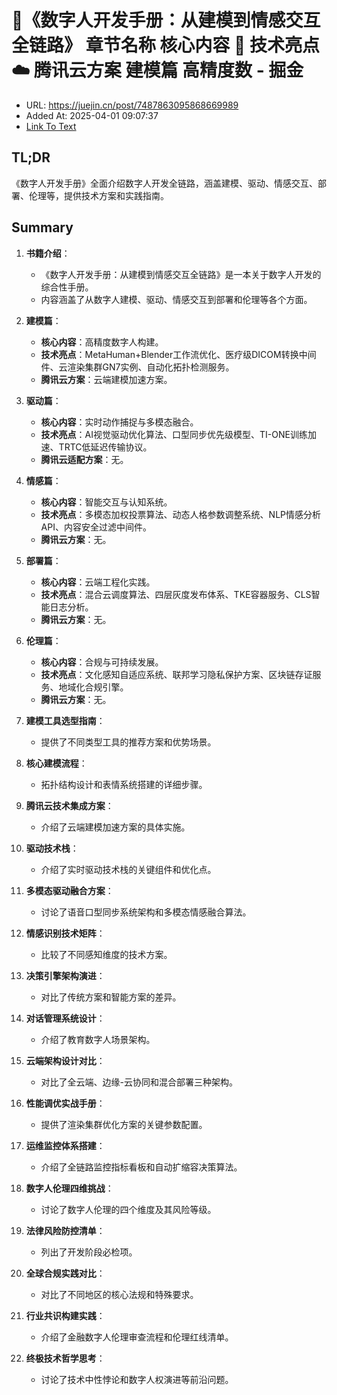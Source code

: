 # 📖《数字人开发手册：从建模到情感交互全链路》  章节名称 核心内容 🔧 技术亮点 ☁️ 腾讯云方案 建模篇 高精度数 - 掘金
- URL: https://juejin.cn/post/7487863095868669989
- Added At: 2025-04-01 09:07:37
- [Link To Text](2025-04-01-📖《数字人开发手册：从建模到情感交互全链路》-章节名称-核心内容-🔧-技术亮点-☁️-腾讯云方案-建模篇-高精度数---掘金_raw.md)

## TL;DR
《数字人开发手册》全面介绍数字人开发全链路，涵盖建模、驱动、情感交互、部署、伦理等，提供技术方案和实践指南。

## Summary
1. **书籍介绍**：
   - 《数字人开发手册：从建模到情感交互全链路》是一本关于数字人开发的综合性手册。
   - 内容涵盖了从数字人建模、驱动、情感交互到部署和伦理等各个方面。

2. **建模篇**：
   - **核心内容**：高精度数字人构建。
   - **技术亮点**：MetaHuman+Blender工作流优化、医疗级DICOM转换中间件、云渲染集群GN7实例、自动化拓扑检测服务。
   - **腾讯云方案**：云端建模加速方案。

3. **驱动篇**：
   - **核心内容**：实时动作捕捉与多模态融合。
   - **技术亮点**：AI视觉驱动优化算法、口型同步优先级模型、TI-ONE训练加速、TRTC低延迟传输协议。
   - **腾讯云适配方案**：无。

4. **情感篇**：
   - **核心内容**：智能交互与认知系统。
   - **技术亮点**：多模态加权投票算法、动态人格参数调整系统、NLP情感分析API、内容安全过滤中间件。
   - **腾讯云方案**：无。

5. **部署篇**：
   - **核心内容**：云端工程化实践。
   - **技术亮点**：混合云调度算法、四层灰度发布体系、TKE容器服务、CLS智能日志分析。
   - **腾讯云方案**：无。

6. **伦理篇**：
   - **核心内容**：合规与可持续发展。
   - **技术亮点**：文化感知自适应系统、联邦学习隐私保护方案、区块链存证服务、地域化合规引擎。
   - **腾讯云方案**：无。

7. **建模工具选型指南**：
   - 提供了不同类型工具的推荐方案和优势场景。

8. **核心建模流程**：
   - 拓扑结构设计和表情系统搭建的详细步骤。

9. **腾讯云技术集成方案**：
   - 介绍了云端建模加速方案的具体实施。

10. **驱动技术栈**：
    - 介绍了实时驱动技术栈的关键组件和优化点。

11. **多模态驱动融合方案**：
    - 讨论了语音口型同步系统架构和多模态情感融合算法。

12. **情感识别技术矩阵**：
    - 比较了不同感知维度的技术方案。

13. **决策引擎架构演进**：
    - 对比了传统方案和智能方案的差异。

14. **对话管理系统设计**：
    - 介绍了教育数字人场景架构。

15. **云端架构设计对比**：
    - 对比了全云端、边缘-云协同和混合部署三种架构。

16. **性能调优实战手册**：
    - 提供了渲染集群优化方案的关键参数配置。

17. **运维监控体系搭建**：
    - 介绍了全链路监控指标看板和自动扩缩容决策算法。

18. **数字人伦理四维挑战**：
    - 讨论了数字人伦理的四个维度及其风险等级。

19. **法律风险防控清单**：
    - 列出了开发阶段必检项。

20. **全球合规实践对比**：
    - 对比了不同地区的核心法规和特殊要求。

21. **行业共识构建实践**：
    - 介绍了金融数字人伦理审查流程和伦理红线清单。

22. **终极技术哲学思考**：
    - 讨论了技术中性悖论和数字人权演进等前沿问题。
